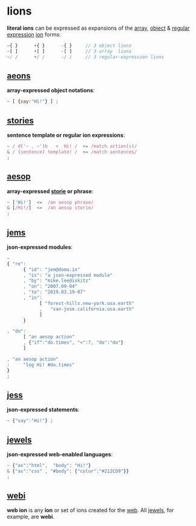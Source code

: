 # lions

**literal ions** can be expressed as expansions of the
[array](http://www.ecma-international.org/ecma-262/6.0/index.html#sec-array-initializer),
[object](http://www.ecma-international.org/ecma-262/6.0/index.html#sec-object-initializer)
&
[regular expression](http://www.ecma-international.org/ecma-262/6.0/index.html#sec-literals-regular-expression-literals)
[ion](ion.md) forms:

```javascript
~{ }      +{ }      -{ }     // 3 object lions
~[ ]      +[ ]      -[ ]     // 3 array  lions
~/ /      +/ /      -/ /     // 3 regular-expression lions
```

## [aeons](aeons.md)

**array-expressed object notations**:

```javascript
~ [ {say:"Hi!"} ] ;
```

## [stories](stories.md)

**sentence template or regular ion expressions**:

```javascript
~ / d('~ . ~')b   <  Hi! /  <= /match action(s)/
& / (sentence) template! /  <= /match sentences/
;
```

## [aesop](aesop.md)

**array-expressed [storie](stories.md) or phrase**:

```javascript
~ ['Hi!']  <=  /an aesop phrase/
& [/Hi!/]  <=  /an aesop storie/
;
```

## [jems](jems.md)

**json-expressed modules**:

```javascript
~
{ "re":
      { "id": "jem@doma.in"
      , "is": "a json-expressed module"
      , "by": "mike.lee@iskitz"
      , "on": "2007.09-04"
      , "to": "2019.03.19-07"
      , "in":
            [ "forest-hills.new-york.usa.earth"
            ,   "san-jose.california.usa.earth"
            ]
      }

, "do":
      [ "an aesop action"
      , {"if":"do.times", "<":7, "do":"do"}
      ]

, "an aesop action"
:     "log Hi! #do.times"
}
;
```

## [jess](jess.md)

**json-expressed statements**:

```javascript
~ {"say":"Hi!"} ;
```

## [jewels](jewels.md)

**json-expressed web-enabled languages**:

```javascript
~ {"as":"html",  "body": "Hi!"}
& {"as":"css" , "#body": {"color":"#212CD9"}}
;
```

## [webi](webi.md)

**web ion** is any **ion** or set of ions created for the
[web](https://en.wikipedia.org/wiki/World_Wide_Web).
All [jewels](jewels.md), for example, are **webi**.


